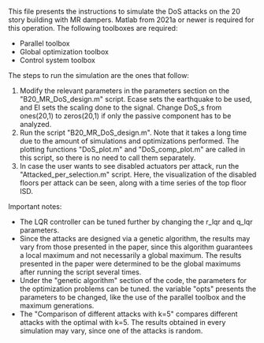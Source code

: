 This file presents the instructions to simulate the DoS attacks on the 20 story building with MR dampers.
Matlab from 2021a or newer is required for this operation. The following toolboxes are required:
- Parallel toolbox
- Global optimization toolbox
- Control system toolbox

The steps to run the simulation are the ones that follow:

1. Modify the relevant parameters in the parameters section on the "B20_MR_DoS_design.m" script. Ecase sets the earthquake to be used, and EI sets the
scaling done to the signal. Change DoS_s from ones(20,1) to zeros(20,1) if only the passive component has to be analyzed.
2. Run the script "B20_MR_DoS_design.m". Note that it takes a long time due to the amount of simulations and optimizations performed. The plotting
functions "DoS_plot.m" and "DoS_comp_plot.m" are called in this script, so there is no need to call them separately.
3. In case the user wants to see disabled actuators per attack, run the "Attacked_per_selection.m" script. Here, the visualization of the disabled floors
per attack can be seen, along with a time series of the top floor ISD.

Important notes:
- The LQR controller can be tuned further by changing the r_lqr and q_lqr parameters.
- Since the attacks are designed via a genetic algorithm, the results may vary from those presented in the paper, since this algorithm guarantees a local
maximum and not necessarily a global maximum. The results presented in the paper were determined to be the global maximums after running the script 
several times.
- Under the "genetic algorithm" section of the code, the parameters for the optimization problems can be tuned. the variable "opts" presents the parameters
to be changed, like the use of the parallel toolbox and the maximum generations.
- The "Comparison of different attacks with k=5" compares different attacks with the optimal with k=5. The results obtained in every simulation may vary,
since one of the attacks is random.